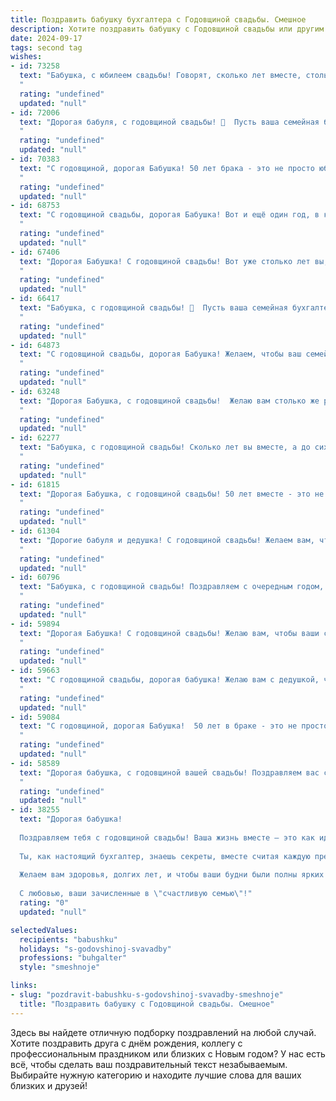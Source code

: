 ```yaml
---
title: Поздравить бабушку бухгалтера с Годовщиной свадьбы. Смешное
description: Хотите поздравить бабушку с Годовщиной свадьбы или другим праздником? Наш ИИ создаст незабываемое поздравление, а вы обязательно выделитесь среди других.  
date: 2024-09-17
tags: second tag
wishes:
- id: 73258
  text: "Бабушка, с юбилеем свадьбы! Говорят, сколько лет вместе, столько и миллионов рублей на вашем счету! Поздравляю! Пусть дальше каждый день будет как отчетный баланс - с прибылью, стабильностью и без красных цифр!
  "
  rating: "undefined"
  updated: "null"
- id: 72006
  text: "Дорогая бабуля, с годовщиной свадьбы! 🎉  Пусть ваша семейная бухгалтерия всегда будет в плюсе, а любовь - в дебете! 😉 Желаем вам крепкого здоровья, чтобы и дальше радовать нас своим умением \"вести семейный бюджет\" с юмором и любовью!
  "
  rating: "undefined"
  updated: "null"
- id: 70383
  text: "С годовщиной, дорогая Бабушка! 50 лет брака - это не просто юбилей, это доказательство того, что ты умеешь не только вести бухгалтерию, но и управлять семейным бюджетом, и это куда сложнее! 😂  Желаю вам с Дедушкой еще долгих лет совместной жизни и чтобы \"прибыль\" в виде любви и счастья только росла! 🎉
  "
  rating: "undefined"
  updated: "null"
- id: 68753
  text: "С годовщиной свадьбы, дорогая Бабушка! Вот и ещё один год, в котором ты доказала, что справиться с семейным бюджетом и с мужем - задачи одинаково сложные, но ты, как настоящий профессиональный бухгалтер, успешно балансируешь эти дебиты и кредиты!  🥳🎉
  "
  rating: "undefined"
  updated: "null"
- id: 67406
  text: "Дорогая Бабушка! С годовщиной свадьбы! Вот уже столько лет вы, как две половинки одной бухгалтерской справки, идеально дополняете друг друга! Желаем вам, чтобы ваши семейные счета всегда были в плюсе, а любовь оставалась прибыльной инвестицией!  🥂
  "
  rating: "undefined"
  updated: "null"
- id: 66417
  text: "Бабушка, с годовщиной свадьбы! 🥳  Пусть ваша семейная бухгалтерия всегда будет в плюсе, а дебет с кредитом сходятся без лишних нервов! 😜
  "
  rating: "undefined"
  updated: "null"
- id: 64873
  text: "С годовщиной свадьбы, дорогая Бабушка! Желаем, чтобы ваш семейный бюджет рос не только благодаря вашей бухгалтерской хватке, но и благодаря любви, которая, как известно, всегда в плюсе! 😉
  "
  rating: "undefined"
  updated: "null"
- id: 63248
  text: "Дорогая Бабушка, с годовщиной свадьбы!  Желаю вам столько же радости, сколько цифр в вашей бухгалтерской отчетности! Пусть ваша любовь будет такой же крепкой и стабильной, как курс доллара в 90-х!
  "
  rating: "undefined"
  updated: "null"
- id: 62277
  text: "Бабушка, с годовщиной свадьбы! Сколько лет вы вместе, а до сих пор не устали считать деньги?  😄  Желаем, чтобы ваша семейная касса всегда была полна, а ваши любовные балансы – в плюсе!  🎉
  "
  rating: "undefined"
  updated: "null"
- id: 61815
  text: "Дорогая Бабушка, с годовщиной свадьбы! 50 лет вместе - это не просто дата, это уже государственный бюджет! Надеюсь, ты и Дедушка все эти годы успешно балансировали свои отношения, как ты балансируешь счета в своей бухгалтерии. Желаю, чтобы ваша любовь была вечной, как годовой отчет, и чтобы семейный бюджет всегда оставался в плюсе! 🎉🥂
  "
  rating: "undefined"
  updated: "null"
- id: 61304
  text: "Дорогие бабуля и дедушка! С годовщиной свадьбы! Желаем вам, чтобы ваши семейные счета всегда были в плюсе, а любовь - в дебете! Пусть ваши годы  будут полны счастья, а бюджет - богатством, как после удачной бухгалтерской отчетности!
  "
  rating: "undefined"
  updated: "null"
- id: 60796
  text: "Бабушка, с годовщиной свадьбы! Поздравляем с очередным годом, проведенным в мирном сожительстве! Надеемся, что вы по-прежнему мастерски ведете семейный бюджет, как настоящая бухгалтер-асс! 😄  Желаем, чтобы ваши отношения были такими же крепкими и стабильными, как баланс на вашем счету. 🎉
  "
  rating: "undefined"
  updated: "null"
- id: 59894
  text: "Дорогая Бабушка! С годовщиной свадьбы! Желаю вам, чтобы ваши семейные счета всегда были в плюсе, а бюджет - в дефиците от любви! Пусть ваш дом будет полон радости, а ваши пенсии — деньгами! 😉
  "
  rating: "undefined"
  updated: "null"
- id: 59663
  text: "С годовщиной свадьбы, дорогая бабушка! Желаю вам с дедушкой, чтобы ваш бюджет всегда был в плюсе, как ваша бухгалтерская отчетность, и чтобы любовь ваша крепла с каждым годом, как рубль к доллару! 😉
  "
  rating: "undefined"
  updated: "null"
- id: 59084
  text: "С годовщиной, дорогая Бабушка!  50 лет в браке - это не просто дата, это  результат  упорного труда,  отличных организаторских способностей и, конечно же,  непоколебимой любви!  Кстати,  как у вас с  балансом  в семейном бюджете?  Надеюсь,  у вас все  сходится,  как у настоящего бухгалтера! 😉
  "
  rating: "undefined"
  updated: "null"
- id: 58589
  text: "Дорогая бабушка, с годовщиной вашей свадьбы! Поздравляем вас с такой важной датой! Желаем вам, чтобы ваша семейная бухгалтерия всегда была в плюсе, а любовь росла как прибыль на вашем счету! 🎉🥂
  "
  rating: "undefined"
  updated: "null"
- id: 38255
  text: "Дорогая бабушка!
  
  Поздравляем тебя с годовщиной свадьбы! Ваша жизнь вместе — это как идеальная отчетность: всегда в балансе, без ошибок и с хорошими \"дивидендами\" в виде любви и тепла!
  
  Ты, как настоящий бухгалтер, знаешь секреты, вместе считая каждую прекрасную минуту и каждый прожитый день. Пусть ваша совместная жизнь будет как хорошо сложенный баланс — без дефицита счастья и в избытке радости!
  
  Желаем вам здоровья, долгих лет, и чтобы ваши будни были полны ярких \"проводок\" счастья!
  
  С любовью, ваши зачисленные в \"счастливую семью\"!"
  rating: "0"
  updated: "null"

selectedValues:
  recipients: "babushku"
  holidays: "s-godovshinoj-svavadby"
  professions: "buhgalter"
  style: "smeshnoje"

links:
- slug: "pozdravit-babushku-s-godovshinoj-svavadby-smeshnoje"
  title: "Поздравить бабушку с Годовщиной свадьбы. Смешное"
---
```


Здесь вы найдете отличную подборку поздравлений на любой случай. 
Хотите поздравить друга с днём рождения, коллегу с профессиональным праздником или близких с Новым годом? У нас есть всё, чтобы сделать ваш поздравительный текст незабываемым. Выбирайте нужную категорию и находите лучшие слова для ваших близких и друзей!
